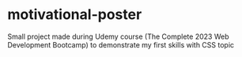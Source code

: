 # motivational-poster
Small project made during Udemy course (The Complete 2023 Web Development Bootcamp) to demonstrate my first skills with CSS topic
